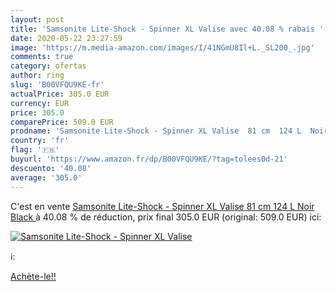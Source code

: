 ```yaml
---
layout: post
title: 'Samsonite Lite-Shock - Spinner XL Valise avec 40.08 % rabais '
date: 2020-05-22 23:27:59
image: 'https://m.media-amazon.com/images/I/41NGmU8Il+L._SL200_.jpg'
comments: true
category: ofertas
author: ring
slug: 'B00VFQU9KE-fr'
actualPrice: 305.0 EUR
currency: EUR
price: 305.0
comparePrice: 509.0 EUR
prodname: 'Samsonite Lite-Shock - Spinner XL Valise  81 cm  124 L  Noir  Black '
country: 'fr'
flag: '🇫🇷'
buyurl: 'https://www.amazon.fr/dp/B00VFQU9KE/?tag=tolees0d-21'
descuento: '40.08'
average: '305.0'
---
```


C'est en vente [Samsonite Lite-Shock - Spinner XL Valise  81 cm  124 L  Noir  Black ](https://www.amazon.fr/dp/B00VFQU9KE/?tag=tolees0d-21)  à  40.08 % de réduction, prix final  305.0 EUR (original: 509.0 EUR) ici:

[![Samsonite Lite-Shock - Spinner XL Valise](https://m.media-amazon.com/images/I/41NGmU8Il+L._SL200_.jpg)](https://www.amazon.fr/dp/B00VFQU9KE/?tag=tolees0d-21)

ℹ️:


[Achète-le!!](https://www.amazon.fr/dp/B00VFQU9KE/?tag=tolees0d-21)

